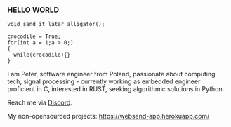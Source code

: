 ### HELLO WORLD

```
void send_it_later_alligator();

crocodile = True;
for(int a = 1;a > 0;)
{
  while(crocodile){}
}
```

I am Peter, software engineer from Poland, passionate about computing, tech, signal processing - currently working as embedded engineer proficient in C, interested in RUST, seeking algorithmic solutions in Python. 

Reach me via [Discord](discordapp.com/users/691353309868458056).

My non-opensourced projects: 
https://websend-app.herokuapp.com/

<!--
**PeterWaIIace/PeterWaIIace** is a ✨ _special_ ✨ repository because its `README.md` (this file) appears on your GitHub profile.

Here are some ideas to get you started:

- 🔭 I’m currently working on ...
- 🌱 I’m currently learning ...
- 👯 I’m looking to collaborate on ...
- 🤔 I’m looking for help with ...
- 💬 Ask me about ...
- 📫 How to reach me: ...
- 😄 Pronouns: ...
- ⚡ Fun fact: ...
-->
